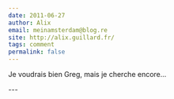 ```yaml
---
date: 2011-06-27
author: Alix
email: meinamsterdam@blog.re
site: http://alix.guillard.fr/
tags: comment
permalink: false
---
```


<p>
Je voudrais bien Greg, mais je cherche encore...
</p>
---